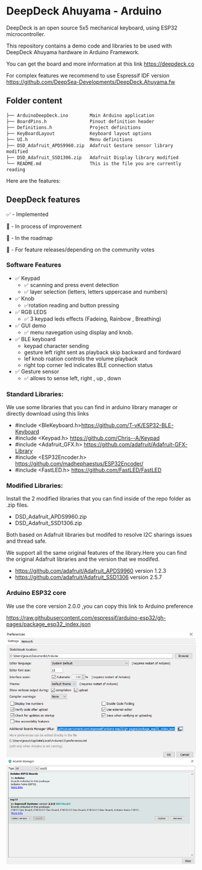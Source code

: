 # DeepDeck Ahuyama - Arduino

DeepDeck is an open source 5x5 mechanical keyboard, using ESP32 microcontroller.

This repository contains a demo code and libraries to be used with DeepDeck Ahuyama hardware
in Arduino Framework.

You can get the board and more information at this link https://deepdeck.co

For complex features we recommend to use Espressif IDF version https://github.com/DeepSea-Developments/DeepDeck.Ahuyama.fw

## Folder content

```
├── ArduinoDeepDeck.ino        Main Arduino application
├── BoardPins.h                Pinout definition header
├── Definitions.h              Project definitions
├── KeyBoardLayout             Keyboard layout options
├── UI.h                       Menu definitions
├── DSD_Adafruit_APDS9960.zip  Adafruit Gesture sensor library modified
├── DSD_Adafruit_SSD1306.zip   Adafruit Display library modified
└── README.md                  This is the file you are currently reading
```


Here are the features:

## DeepDeck features

✅ - Implemented

🚧 - In process of improvement

📝 - In the roadmap

💬 - For feature releases/depending on the community votes

### Software Features

- ✅ Keypad 
  - ✅ scanning and press event detection
  - ✅ layer selection (letters, letters uppercase  and numbers)
- ✅ Knob
  - ✅rotation reading and button pressing  
- ✅ RGB LEDS
  - ✅ 3 keypad leds effects (Fadeing, Rainbow , Breathing)
- ✅ GUI demo 
  - ✅ menu navegation using display and knob.
- ✅ BLE keyboard 
  - keypad character sending
  - gesture left right sent as playback skip backward and  fordward
  - lef knob roation controls the volume playback
  - right top corner led indicates BLE connection status
- ✅ Gesture sensor
  - ✅ allows to sense left, right , up , down      

### Standard Libraries:
We use some libraries that you can find in arduino library manager or directly download using this links

- #include <BleKeyboard.h>https://github.com/T-vK/ESP32-BLE-Keyboard
- #include <Keypad.h> https://github.com/Chris--A/Keypad
- #include <Adafruit_GFX.h> https://github.com/adafruit/Adafruit-GFX-Library
- #include <ESP32Encoder.h> https://github.com/madhephaestus/ESP32Encoder/
- #include <FastLED.h> https://github.com/FastLED/FastLED

### Modified Libraries:

Install the  2 modified libraries that you can find inside of the repo folder as .zip files.

- DSD_Adafruit_APDS9960.zip
- DSD_Adafruit_SSD1306.zip

Both based on Adafruit libraries but modifed to resolve I2C sharings issues 
and thread safe.

We support all the same original features of the library.Here you can find the original Adafruit libraries and the version that we modifed.

- https://github.com/adafruit/Adafruit_APDS9960  version 1.2.3
- https://github.com/adafruit/Adafruit_SSD1306 version 2.5.7

### Arduino ESP32 core 

We use the core version 2.0.0 ,you can copy this link to Arduino preference 

https://raw.githubusercontent.com/espressif/arduino-esp32/gh-pages/package_esp32_index.json

![Alt text](image.png)
![Alt text](image-1.png)
